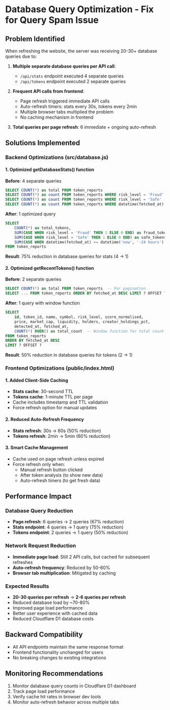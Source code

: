 # Database Query Optimization - Fix for Query Spam Issue

## Problem Identified

When refreshing the website, the server was receiving 20-30+ database queries due to:

1. **Multiple separate database queries per API call**:
   - `/api/stats` endpoint executed 4 separate queries
   - `/api/tokens` endpoint executed 2 separate queries

2. **Frequent API calls from frontend**:
   - Page refresh triggered immediate API calls
   - Auto-refresh timers: stats every 30s, tokens every 2min
   - Multiple browser tabs multiplied the problem
   - No caching mechanism in frontend

3. **Total queries per page refresh**: 6 immediate + ongoing auto-refresh

## Solutions Implemented

### Backend Optimizations (src/database.js)

#### 1. Optimized getDatabaseStats() function
**Before**: 4 separate queries
```sql
SELECT COUNT(*) as total FROM token_reports
SELECT COUNT(*) as count FROM token_reports WHERE risk_level = 'Fraud'
SELECT COUNT(*) as count FROM token_reports WHERE risk_level = 'Safe'  
SELECT COUNT(*) as count FROM token_reports WHERE datetime(fetched_at) >= datetime('now', '-24 hours')
```

**After**: 1 optimized query
```sql
SELECT 
    COUNT(*) as total_tokens,
    SUM(CASE WHEN risk_level = 'Fraud' THEN 1 ELSE 0 END) as fraud_tokens,
    SUM(CASE WHEN risk_level = 'Safe' THEN 1 ELSE 0 END) as safe_tokens,
    SUM(CASE WHEN datetime(fetched_at) >= datetime('now', '-24 hours') THEN 1 ELSE 0 END) as recent_24h
FROM token_reports
```

**Result**: 75% reduction in database queries for stats (4 → 1)

#### 2. Optimized getRecentTokens() function
**Before**: 2 separate queries
```sql
SELECT COUNT(*) as total FROM token_reports  -- For pagination
SELECT ... FROM token_reports ORDER BY fetched_at DESC LIMIT ? OFFSET ?  -- For data
```

**After**: 1 query with window function
```sql
SELECT 
    id, token_id, name, symbol, risk_level, score_normalised,
    price, market_cap, liquidity, holders, creator_holdings_pct,
    detected_at, fetched_at,
    COUNT(*) OVER() as total_count  -- Window function for total count
FROM token_reports 
ORDER BY fetched_at DESC 
LIMIT ? OFFSET ?
```

**Result**: 50% reduction in database queries for tokens (2 → 1)

### Frontend Optimizations (public/index.html)

#### 1. Added Client-Side Caching
- **Stats cache**: 30-second TTL
- **Tokens cache**: 1-minute TTL per page
- Cache includes timestamp and TTL validation
- Force refresh option for manual updates

#### 2. Reduced Auto-Refresh Frequency
- **Stats refresh**: 30s → 60s (50% reduction)
- **Tokens refresh**: 2min → 5min (60% reduction)

#### 3. Smart Cache Management
- Cache used on page refresh unless expired
- Force refresh only when:
  - Manual refresh button clicked
  - After token analysis (to show new data)
  - Auto-refresh timers (to get fresh data)

## Performance Impact

### Database Query Reduction
- **Page refresh**: 6 queries → 2 queries (67% reduction)
- **Stats endpoint**: 4 queries → 1 query (75% reduction)
- **Tokens endpoint**: 2 queries → 1 query (50% reduction)

### Network Request Reduction
- **Immediate page load**: Still 2 API calls, but cached for subsequent refreshes
- **Auto-refresh frequency**: Reduced by 50-60%
- **Browser tab multiplication**: Mitigated by caching

### Expected Results
- **20-30 queries per refresh** → **2-6 queries per refresh**
- Reduced database load by ~70-80%
- Improved page load performance
- Better user experience with cached data
- Reduced Cloudflare D1 database costs

## Backward Compatibility
- All API endpoints maintain the same response format
- Frontend functionality unchanged for users
- No breaking changes to existing integrations

## Monitoring Recommendations
1. Monitor database query counts in Cloudflare D1 dashboard
2. Track page load performance
3. Verify cache hit rates in browser dev tools
4. Monitor auto-refresh behavior across multiple tabs

